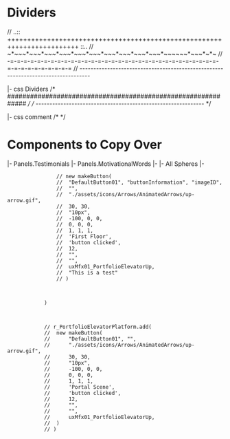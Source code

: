 # Dividers
// ..:: ++++++++++++++++++++++++++++++++++++++++++++++++++++++++++++++++++++++++ ::..
// ~*~*~*~*~*~*~*~*~*~*~*~*~*~*~*~*~*~*~*~*~*~*~*~*~*~*~*~*~*~*~*~*~*~~*~*~*~*~*~*~*~
// -=-=-=-=-=-=-=-=-=-=-=-=-=-=-=-=-=-=-=-=-=-=-=-=-=-=-=-=-=-=-=-=-=-=-=-=-=-=-=-=-=
// ----------------------------------------------------------------------------------

|- css Dividers
/* ############################################################# */
/* ------------------------------------------------------------- */


|- css comment
/* */






# Components to Copy Over
|- Panels.Testimonials
|- Panels.MotivationalWords
|- 
|- All Spheres
|- 





					// new makeButton(
					// 	"DefaultButton01", "buttonInformation", "imageID",
					// 	"",
					// 	"./assets/icons/Arrows/AnimatedArrows/up-arrow.gif",
					// 	30, 30, 
					// 	"10px",
					// 	-100, 0, 0,
					// 	0, 0, 0,
					// 	1, 1, 1, 
					// 	'First Floor',
					// 	'button clicked',
					// 	12,
					// 	"",
					// 	"",
					// 	uxMfx01_PortfolioElevatorUp,
					// 	"This is a test"
					// )


					
				)



				// r_PortfolioElevatorPlatform.add(
				// 	new makeButton(
				// 		"DefaultButton01", "",
				// 		"./assets/icons/Arrows/AnimatedArrows/up-arrow.gif",
				// 		30, 30, 
				// 		"10px",
				// 		-100, 0, 0,
				// 		0, 0, 0,
				// 		1, 1, 1, 
				// 		'Portal Scene',
				// 		'button clicked',
				// 		12,
				// 		"",
				// 		"",
				// 		uxMfx01_PortfolioElevatorUp,
				// 	)
				// )
